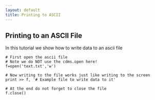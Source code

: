 ```yaml
---
layout: default
title: Printing to ASCII
---
```


##  Printing to an ASCII File

In this tutorial we show how to write data to an ascii file

    # First open the ascii file
    # Note we do NOT use the cdms.open here!
    f=open('text.txt','w') 
    
    # Now writing to the file works just like writing to the screen
    print >> f, '# Example file to write data to it'
    
    # At the end do not forget to close the file
    f.close()
